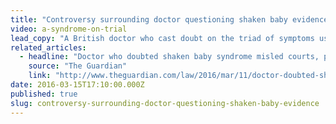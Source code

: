 ```yaml
---
title: "Controversy surrounding doctor questioning shaken baby evidence"
video: a-syndrome-on-trial
lead_copy: "A British doctor who cast doubt on the triad of symptoms used in shaken baby cases has been found guilty of misleading the courts. But she's not alone in her belief. Watch the backstory:"
related_articles:
  - headline: "Doctor who doubted shaken baby syndrome misled courts, panel rules"
    source: "The Guardian"
    link: "http://www.theguardian.com/law/2016/mar/11/doctor-doubted-shaken-baby-syndrome-mislead-courts-waney-squier"
date: 2016-03-15T17:10:00.000Z
published: true
slug: controversy-surrounding-doctor-questioning-shaken-baby-evidence
---
```



